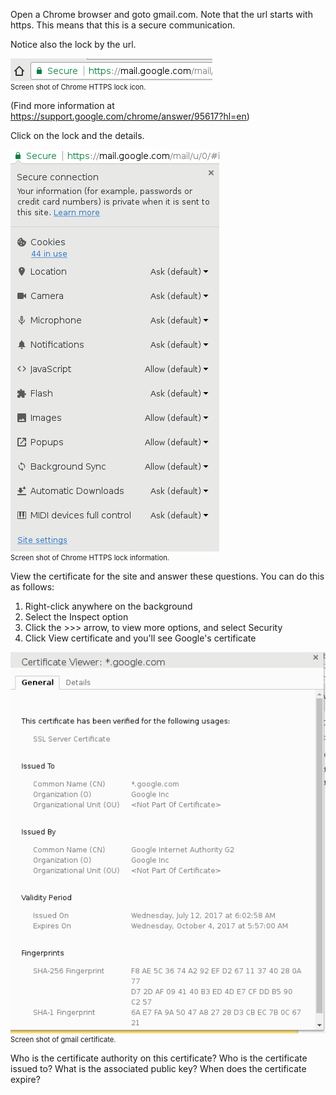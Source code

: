 Open a Chrome browser and goto gmail.com.
Note that the url starts with https. This means that this is a secure communication.

Notice also the lock by the url. 
<figure class="snippetimg" style="margin:0; width:100%">
  <img src=".guides/img/https-lock-icon.png">
  <figcaption style="font-size: 0.8em; text-align: left;">  Screen shot of Chrome HTTPS lock icon.  
</figure>


(Find more information at https://support.google.com/chrome/answer/95617?hl=en)

Click on the lock and the details. 

<figure class="snippetimg" style="margin:0; width:100%">
  <img src=".guides/img/https-lock-info.png">
  <figcaption style="font-size: 0.8em; text-align: left;">  Screen shot of Chrome HTTPS lock information.  
</figure>

View the certificate for the site and answer these questions. You can do this as follows:

1.  Right-click anywhere on the background
1.  Select the Inspect option
1.  Click the >>> arrow, to view more options, and select Security
1.  Click View certificate and you'll see Google's certificate

<figure class="snippetimg" style="margin:0; width:100%">
  <img src=".guides/img/chrome-cert.png">
  <figcaption style="font-size: 0.8em; text-align: left;">  Screen shot of gmail certificate.  
</figure>

Who is the certificate authority on this certificate?
Who is the certificate issued to?
What is the associated public key?
When does the certificate expire?
